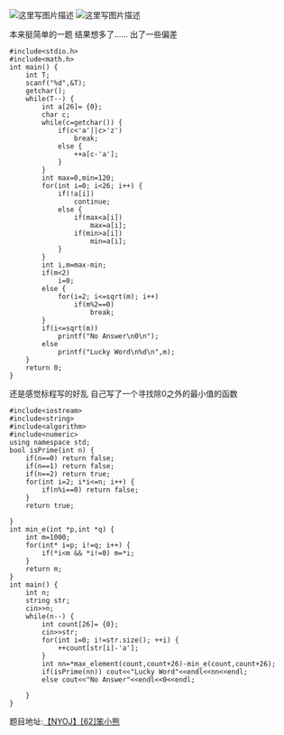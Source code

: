 ![这里写图片描述](http://img.blog.csdn.net/20160128203233976)
![这里写图片描述](http://img.blog.csdn.net/20160128203242663)

本来挺简单的一题
结果想多了……
出了一些偏差

```
#include<stdio.h>
#include<math.h>
int main() {
	int T;
	scanf("%d",&T);
	getchar();
	while(T--) {
		int a[26]= {0};
		char c;
		while(c=getchar()) {
			if(c<'a'||c>'z')
				break;
			else {
				++a[c-'a'];
			}
		}
		int max=0,min=120;
		for(int i=0; i<26; i++) {
			if(!a[i])
				continue;
			else {
				if(max<a[i])
					max=a[i];
				if(min>a[i])
					min=a[i];
			}
		}
		int i,m=max-min;
		if(m<2)
			i=0;
		else {
			for(i=2; i<=sqrt(m); i++)
				if(m%2==0)
					break;
		}
		if(i<=sqrt(m))
			printf("No Answer\n0\n");
		else
			printf("Lucky Word\n%d\n",m);
	}
	return 0;
}
```


还是感觉标程写的好乱
自己写了一个寻找除0之外的最小值的函数

```
#include<iostream>
#include<string>
#include<algorithm>
#include<numeric>
using namespace std;
bool isPrime(int n) {
	if(n==0) return false;
	if(n==1) return false;
	if(n==2) return true;
	for(int i=2; i*i<=n; i++) {
		if(n%i==0) return false;
	}
	return true;

}
int min_e(int *p,int *q) {
	int m=1000;
	for(int* i=p; i!=q; i++) {
		if(*i<m && *i!=0) m=*i;
	}
	return m;
}
int main() {
	int n;
	string str;
	cin>>n;
	while(n--) {
		int count[26]= {0};
		cin>>str;
		for(int i=0; i!=str.size(); ++i) {
			++count[str[i]-'a'];
		}
		int nn=*max_element(count,count+26)-min_e(count,count+26);
		if(isPrime(nn)) cout<<"Lucky Word"<<endl<<nn<<endl;
		else cout<<"No Answer"<<endl<<0<<endl;

	}
}
```

题目地址:[【NYOJ】[62]笨小熊](http://acm.nyist.net/JudgeOnline/problem.php?pid=62)